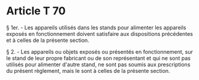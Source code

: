 # Article T 70

§ 1er. - Les appareils utilisés dans les stands pour alimenter les appareils exposés en fonctionnement doivent satisfaire aux dispositions précédentes et à celles de la présente section.

§ 2. - Les appareils ou objets exposés ou présentés en fonctionnement, sur le stand de leur propre fabricant ou de son représentant et qui ne sont pas utilisés pour alimenter d'autre stand, ne sont pas soumis aux prescriptions du présent règlement, mais le sont à celles de la présente section.
